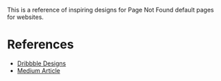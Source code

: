 This is a reference of inspiring designs for Page Not Found default pages for websites.

# References

- [Dribbble Designs](https://dribbble.com/search/404)
- [Medium Article](https://medium.com/designer-recipes/how-to-make-a-custom-404-error-page-for-your-website-1af37a8b20d1)
